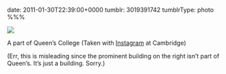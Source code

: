 date: 2011-01-30T22:39:00+0000
tumblr: 3019391742
tumblrType: photo
%%%

![](tumblr_lfuxl7b1yx1qbnvjco1_640.jpg)

A part of Queen’s College (Taken with <a href="http://instagr.am">Instagram</a> at Cambridge)

(Err, this is misleading since the prominent building on the right isn’t part of Queen’s. It’s just a building. Sorry.)
